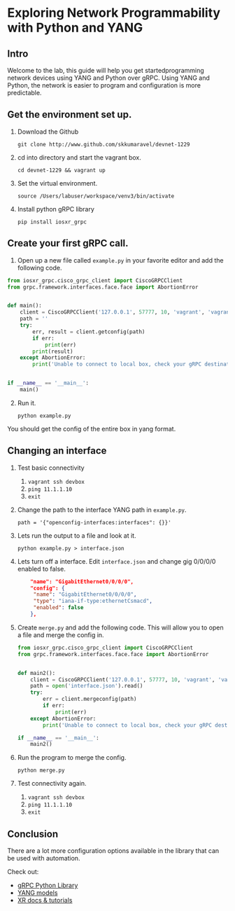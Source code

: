 # Exploring Network Programmability with Python and YANG

## Intro

Welcome to the lab, this guide will help you get startedprogramming network devices using YANG and Python over gRPC. Using YANG and Python, the network is easier to program and configuration is more predictable. 

## Get the environment set up.

1. Download the Github 

   ```git clone http://www.github.com/skkumaravel/devnet-1229```

2. cd into directory and start the vagrant box.

   ```cd devnet-1229 && vagrant up```

3. Set the virtual environment.

   ```source /Users/labuser/workspace/venv3/bin/activate```

4. Install python gRPC library

   ```pip install iosxr_grpc``` 

## Create your first gRPC call. 

1. Open up a new file called `example.py` in your favorite editor and add the following code.

```python
from iosxr_grpc.cisco_grpc_client import CiscoGRPCClient
from grpc.framework.interfaces.face.face import AbortionError


def main():
    client = CiscoGRPCClient('127.0.0.1', 57777, 10, 'vagrant', 'vagrant')
    path = ''
    try:
        err, result = client.getconfig(path)
        if err:
            print(err)
        print(result)
    except AbortionError:
        print('Unable to connect to local box, check your gRPC destination.')


if __name__ == '__main__':
    main()
```

2. Run it.

   ```python example.py```

You should get the config of the entire box in yang format.

## Changing an interface

1. Test basic connectivity

   1. `vagrant ssh devbox`
   2. `ping 11.1.1.10`
   3. `exit`

2. Change the path to the interface YANG path in `example.py`.

   `path = '{"openconfig-interfaces:interfaces": {}}'`

3. Lets run the output to a file and look at it.

   `python example.py > interface.json`

4. Lets turn off a interface. Edit `interface.json` and change gig 0/0/0/0 enabled to false.

   ```json
       "name": "GigabitEthernet0/0/0/0",
       "config": {
        "name": "GigabitEthernet0/0/0/0",
        "type": "iana-if-type:ethernetCsmacd",
        "enabled": false
       },
   ```

5. Create `merge.py` and add the following code. This will allow you to open a file and merge the config in.

   ```python
   from iosxr_grpc.cisco_grpc_client import CiscoGRPCClient
   from grpc.framework.interfaces.face.face import AbortionError


   def main2():
       client = CiscoGRPCClient('127.0.0.1', 57777, 10, 'vagrant', 'vagrant')
       path = open('interface.json').read()
       try:
           err = client.mergeconfig(path)
           if err:
               print(err)
       except AbortionError:
           print('Unable to connect to local box, check your gRPC destination.')

   if __name__ == '__main__':
       main2()
   ```

6. Run the program to merge the config.

   `python merge.py`

7. Test connectivity again.

   1. `vagrant ssh devbox`
   2. `ping 11.1.1.10`
   3. `exit`

## Conclusion

There are a lot more configuration options available in the library that can be used with automation. 

Check out:

- [gRPC Python Library](https://github.com/cisco-grpc-connection-libs/ios-xr-grpc-python)
- [YANG models](https://github.com/YangModels/yang)
- [XR docs & tutorials](https://xrdocs.github.io)
